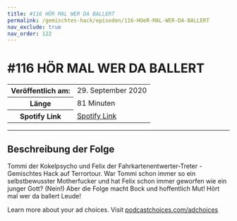```yaml
---
title: #116 HÖR MAL WER DA BALLERT
permalink: /gemischtes-hack/episoden/116-HOeR-MAL-WER-DA-BALLERT
nav_exclude: true
nav_order: 122
---
```


# #116 HÖR MAL WER DA BALLERT
<table class="resp-table dcf-table dcf-table-responsive dcf-table-bordered dcf-table-striped dcf-w-100%">
                    <tbody>
                        <tr>
                            <th scope="row">Veröffentlich am:</th>
                            <td data-label="Veröffentlich am:">29. September 2020</td>
                        </tr>
                        <tr>
                            <th scope="row">Länge </th>
                            <td data-label="Länge ">81 Minuten</td>
                        </tr><tr>
                                <th scope="row">Spotify Link</th>
                                <td data-label="Spotify Link"><a href="https://open.spotify.com/episode/49bfCy8AlgTj2p6AgFYobD">Spotify Link</a></td>
                            </tr></tbody>
                </table>

***

## Beschreibung der Folge

<div>
<p>Tommi der Kokelpsycho und Felix der Fahrkartenentwerter-Treter - Gemischtes Hack auf Terrortour. War Tommi schon immer so ein selbstbewusster Motherfucker und hat Felix schon immer geworfen wie ein junger Gott? (Nein!) Aber die Folge macht Bock und hoffentlich Mut! Hört mal wer da ballert Leude!</p><p> </p><p>Learn more about your ad choices. Visit <a href="https://podcastchoices.com/adchoices">podcastchoices.com/adchoices</a></p>  
</div>

